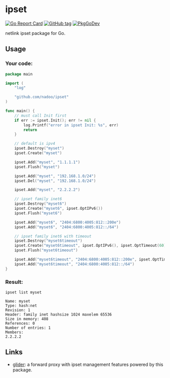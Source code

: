 # ipset

[![Go Report Card](https://goreportcard.com/badge/github.com/nadoo/ipset?style=flat-square)](https://goreportcard.com/report/github.com/nadoo/ipset)
[![GitHub tag](https://img.shields.io/github/v/tag/nadoo/ipset.svg?sort=semver&style=flat-square)](https://github.com/nadoo/ipset/releases)
[![PkgGoDev](https://pkg.go.dev/badge/github.com/nadoo/ipset)](https://pkg.go.dev/github.com/nadoo/ipset)

netlink ipset package for Go.

## Usage

### Your code:
```Go
package main

import (
	"log"

	"github.com/nadoo/ipset"
)

func main() {
	// must call Init first
	if err := ipset.Init(); err != nil {
		log.Printf("error in ipset Init: %s", err)
		return
	}

	// default is ipv4
	ipset.Destroy("myset")
	ipset.Create("myset")

	ipset.Add("myset", "1.1.1.1")
	ipset.Flush("myset")

	ipset.Add("myset", "192.168.1.0/24")
	ipset.Del("myset", "192.168.1.0/24")

	ipset.Add("myset", "2.2.2.2")

	// ipset family inet6
	ipset.Destroy("myset6")
	ipset.Create("myset6", ipset.OptIPv6())
	ipset.Flush("myset6")

	ipset.Add("myset6", "2404:6800:4005:812::200e")
	ipset.Add("myset6", "2404:6800:4005:812::/64")

	// ipset family inet6 with timeout
	ipset.Destroy("myset6timeout")
	ipset.Create("myset6timeout", ipset.OptIPv6(), ipset.OptTimeout(60))
	ipset.Flush("myset6timeout")

	ipset.Add("myset6timeout", "2404:6800:4005:812::200e", ipset.OptTimeout(10))
	ipset.Add("myset6timeout", "2404:6800:4005:812::/64")
}
```

### Result:
`ipset list myset`

```
Name: myset
Type: hash:net
Revision: 1
Header: family inet hashsize 1024 maxelem 65536
Size in memory: 408
References: 0
Number of entries: 1
Members:
2.2.2.2
```

## Links

- [glider](https://github.com/nadoo/glider): a forward proxy with ipset management features powered by this package.